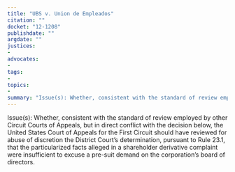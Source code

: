 ```yaml
---
title: "UBS v. Union de Empleados"
citation: ""
docket: "12-1208"
publishdate: ""
argdate: ""
justices:
- 
advocates:
- 
tags:
- 
topics:
- 
summary: "Issue(s): Whether, consistent with the standard of review employed by other Circuit Courts of Appeals, but in direct conflict with the decision below, the United States Court of Appeals for the First Circuit should have reviewed for abuse of discretion the District Court’s determination, pursuant to Rule 23.1, that the particularized facts alleged in a shareholder derivative complaint were insufficient to excuse a pre-suit demand on the corporation’s board of directors."
---
```

Issue(s): Whether, consistent with the standard of review employed by other Circuit Courts of Appeals, but in direct conflict with the decision below, the United States Court of Appeals for the First Circuit should have reviewed for abuse of discretion the District Court’s determination, pursuant to Rule 23.1, that the particularized facts alleged in a shareholder derivative complaint were insufficient to excuse a pre-suit demand on the corporation’s board of directors.

